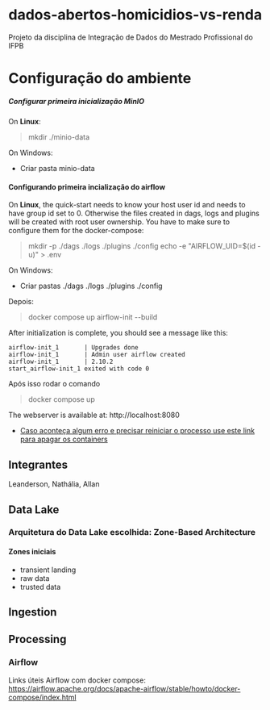 # dados-abertos-homicidios-vs-renda

Projeto da disciplina de Integração de Dados do Mestrado Profissional do IFPB

# Configuração do ambiente

##### Configurar primeira inicialização MinIO

On **Linux**:

> mkdir ./minio-data

On Windows:

- Criar pasta minio-data

#### Configurando primeira incialização do airflow

On **Linux**, the quick-start needs to know your host user id and needs to have group id set to 0. Otherwise the files created in dags, logs and plugins will be created with root user ownership. You have to make sure to configure them for the docker-compose:

<!-- > mkdir -p ./logs ./plugins ./config -->

> mkdir -p ./dags ./logs ./plugins ./config
> echo -e "AIRFLOW_UID=$(id -u)" > .env

On Windows:

- Criar pastas ./dags ./logs ./plugins ./config

Depois:

> docker compose up airflow-init --build

After initialization is complete, you should see a message like this:

```
airflow-init_1       | Upgrades done
airflow-init_1       | Admin user airflow created
airflow-init_1       | 2.10.2
start_airflow-init_1 exited with code 0
```

Após isso rodar o comando

> docker compose up

The webserver is available at: http://localhost:8080

- [Caso aconteça algum erro e precisar reiniciar o processo use este link para apagar os containers](https://airflow.apache.org/docs/apache-airflow/stable/howto/docker-compose/index.html#cleaning-up-the-environment)

## Integrantes

Leanderson, Nathália, Allan

## Data Lake

### Arquitetura do Data Lake escolhida: Zone-Based Architecture

#### Zones iniciais

- transient landing
- raw data
- trusted data

## Ingestion

## Processing

### Airflow

Links úteis
Airflow com docker compose: https://airflow.apache.org/docs/apache-airflow/stable/howto/docker-compose/index.html
